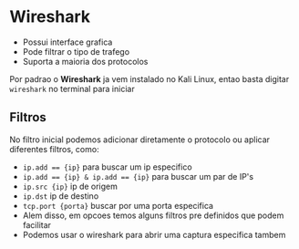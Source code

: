 
# Wireshark

- Possui interface grafica
- Pode filtrar o tipo de trafego
- Suporta a maioria dos protocolos

Por padrao o **Wireshark** ja vem instalado no Kali Linux, entao basta digitar `wireshark` no terminal para iniciar

## Filtros

No filtro inicial podemos adicionar diretamente o protocolo ou aplicar diferentes filtros, como:

- `ip.add == {ip}` para buscar um ip especifico
- `ip.add == {ip} & ip.add == {ip}` para buscar um par de IP's
- `ip.src {ip}` ip de origem
- `ip.dst` ip de destino
- `tcp.port {porta}` buscar por uma porta especifica
- Alem disso, em opcoes temos alguns filtros pre definidos que podem facilitar
- Podemos usar o wireshark para abrir uma captura especifica tambem